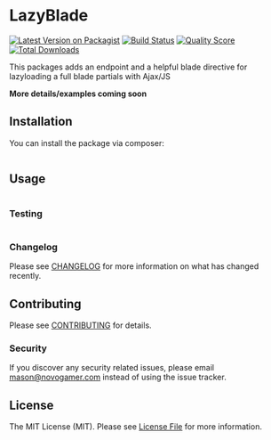 # LazyBlade

[![Latest Version on Packagist](https://img.shields.io/packagist/v/captenmasin/LazyBlade.svg?style=flat-square)](https://packagist.org/packages/captenmasin/LazyBlade)
[![Build Status](https://img.shields.io/travis/captenmasin/LazyBlade/master.svg?style=flat-square)](https://travis-ci.org/captenmasin/LazyBlade)
[![Quality Score](https://img.shields.io/scrutinizer/g/captenmasin/LazyBlade.svg?style=flat-square)](https://scrutinizer-ci.com/g/captenmasin/LazyBlade)
[![Total Downloads](https://img.shields.io/packagist/dt/captenmasin/LazyBlade.svg?style=flat-square)](https://packagist.org/packages/captenmasin/LazyBlade)

This packages adds an endpoint and a helpful blade directive for lazyloading a full blade partials with Ajax/JS

**More details/examples coming soon**

## Installation

You can install the package via composer:

```bash

```

## Usage

``` php

```

### Testing

``` bash

```

### Changelog

Please see [CHANGELOG](CHANGELOG.md) for more information on what has changed recently.

## Contributing

Please see [CONTRIBUTING](CONTRIBUTING.md) for details.

### Security

If you discover any security related issues, please email mason@novogamer.com instead of using the issue tracker.

## License

The MIT License (MIT). Please see [License File](LICENSE.md) for more information.
